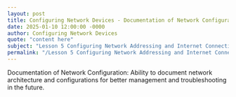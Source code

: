 ```yaml
---
layout: post
title: Configuring Network Devices - Documentation of Network Configuration
date: 2025-01-10 12:00:00 -0000
author: Configuring Network Devices
quote: "content here"
subject: "Lesson 5 Configuring Network Addressing and Internet Connections"
permalink: "/Lesson 5 Configuring Network Addressing and Internet Connections/Configuring Network Devices/Configuring Network Devices - Documentation of Network Configuration"
---
```


Documentation of Network Configuration: Ability to document network architecture and configurations for better management and troubleshooting in the future.

